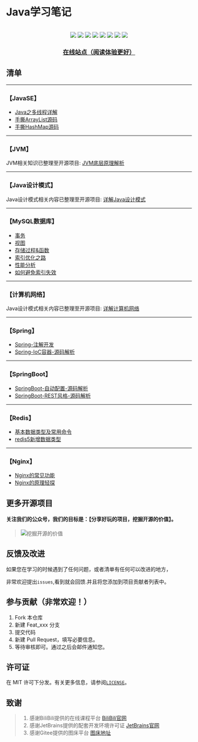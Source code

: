 # Java学习笔记
<center>

</center>
<br>
<div align="center">
    <img src="https://img.shields.io/badge/JVM-底层原理-blue">
    <img src="https://img.shields.io/badge/Java-SE-yellow">
    <img src="https://img.shields.io/badge/数据库-MySQL-orange">
    <img src="https://img.shields.io/badge/Spring-源码解析-green">
    <img src="https://img.shields.io/badge/Redis-知识整理-red">
    <img src="https://img.shields.io/badge/计算机网络-分层概述-purple">
    <img src="https://img.shields.io/badge/nginx-知识整理-orange">
    <img src="https://visitor-badge.glitch.me/badge?page_id=shaoxiongdu.java-notes">

<h3><a href="https://shaoxiongdu.github.io/java-notes/#/" target="_blank">在线站点（阅读体验更好）</a></h3>
</div>

## 清单

---

### 【JavaSE】

- [Java之多线程详解](./JavaSE/Java之多线程.md)
- [手撕ArrayList源码](./JavaSE/手撕ArrayList源码.md)
- [手撕HashMap源码](./JavaSE/手撕HashMap源码.md)

---

### 【JVM】

JVM相关知识已整理至开源项目: [JVM底层原理解析](https://github.com/shaoxiongdu/JVMStudy)

---

### 【Java设计模式】

Java设计模式相关内容已整理至开源项目: [详解Java设计模式](https://github.com/shaoxiongdu/java-design-pattern)

---

### 【MySQL数据库】

- [事务](./MySQL/事务.md)
- [视图](./MySQL/视图.md)
- [存储过程&函数](./MySQL/存储过程和函数.md)
- [索引优化之路](./MySQL/索引.md)
- [性能分析](./MySQL/性能分析.md)
- [如何避免索引失效](./MySQL/如何避免索引失效.md)

---

### 【计算机网络】

Java设计模式相关内容已整理至开源项目: [详解计算机网络](https://github.com/shaoxiongdu/ComputerNetworks)

---

### 【Spring】

-  [Spring-注解开发](./Spring/注解开发.md)
-  [Spring-IoC容器-源码解析](./Spring/Spring容器源码解析.md)

---

### 【SpringBoot】
-  [SpringBoot-自动配置-源码解析](SpringBoot/SpringBoot自动配置原理解析.md)
-  [SpringBoot-REST风格-源码解析](SpringBoot/Spring-REST风格-源码解析.md)

---

### 【Redis】

-  [基本数据类型及常用命令](./Redis/redis基本数据类型及常见命令.md)
-  [redis5新增数据类型](./Redis/redis5新增数据类型.md)

---

### 【Nginx】

- [Nginx的常见功能](./Nginx/Nginx常见功能.md)
- [Nginx的原理轻探](./Nginx/Nginx原理解析.md)

## 更多开源项目

#### 关注我们的公众号，我们的目标是：【分享好玩的项目，挖掘开源的价值】。

> ![挖掘开源的价值](https://gitee.com/ShaoxiongDu/imageBed/raw/master/image-20210820144130666.png)

## 反馈及改进

如果您在学习的时候遇到了任何问题，或者清单有任何可以改进的地方，

非常欢迎提出`issues`,看到就会回馈.并且将您添加到项目贡献者列表中。

## 参与贡献（非常欢迎！）

1. Fork 本仓库
2. 新建 Feat_xxx 分支
3. 提交代码
4. 新建 Pull Request，填写必要信息。
5. 等待审核即可。通过之后会邮件通知您。

## 许可证

在 MIT 许可下分发。有关更多信息，请参阅[`LICENSE`](./LICENSE)。

## 致谢

>  1. 感谢BiliBili提供的在线课程平台 [BiliBili官网](https://www.bilibili.com)
>  2. 感谢JetBrains提供的配套开发环境许可证 [JetBrains官网](https://www.jetbrains.com/)
>  3. 感谢Gitee提供的图床平台 [图床地址](https://gitee.com/ShaoxiongDu/imageBed)
